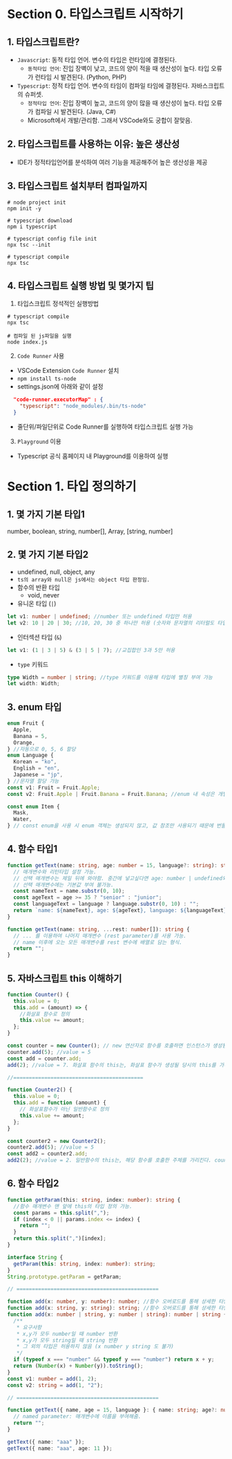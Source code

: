 # Section 0. 타입스크립트 시작하기

## 1. 타입스크립트란?

- `Javascript`: 동적 타입 언어. 변수의 타입은 런타임에 결졍된다.
  - `동적타입 언어`: 진입 장벽이 낮고, 코드의 양이 적을 때 생산성이 높다. 타입 오류가 런타임 시 발견된다. (Python, PHP)
- `Typescript`: 정적 타입 언어. 변수의 타임이 컴파일 타임에 결졍된다. 자바스크립트의 슈퍼셋.
  - `정적타입 언어`: 진입 장벽이 높고, 코드의 양이 많을 때 생산성이 높다. 타입 오류가 컴파일 시 발견된다. (Java, C#)
  - Microsoft에서 개발/관리함. 그래서 VSCode와도 궁합이 잘맞음.

## 2. 타입스크립트를 사용하는 이유: 높은 생산성

- IDE가 정적타입언어를 분석하여 여러 기능을 제공해주어 높은 생산성을 제공

## 3. 타입스크립트 설치부터 컴파일까지

```shell
# node project init
npm init -y

# typescript download
npm i typescript

# typescript config file init
npx tsc --init

# typescript compile
npx tsc
```

## 4. 타입스크립트 실행 방법 및 몇가지 팁

1. 타입스크립트 정석적인 실행방법

```shell
# typescript compile
npx tsc

# 컴파일 된 js파일을 실행
node index.js
```

2. `Code Runner` 사용

- VSCode Extension `Code Runner` 설치
- `npm install ts-node`
- settings.json에 아래와 같이 설정

```json
  "code-runner.executorMap" : {
    "typescript": "node_modules/.bin/ts-node"
  }
```

- 줄단위/파일단위로 Code Runner를 실행하여 타입스크립트 실행 가능

3. `Playground` 이용

- Typescript 공식 홈페이지 내 Playground를 이용하여 실행

# Section 1. 타입 정의하기

## 1. 몇 가지 기본 타입1

number, boolean, string, number[], Array<number>, [string, number]

## 2. 몇 가지 기본 타입2

- undefined, null, object, any
- `ts의 array와 null은 js에서는 object 타입 판정임.`
- 함수의 반환 타입
  - void, never
- 유니온 타입 (`|`)

```typescript
let v1: number | undefined; //number 또는 undefined 타입만 허용
let v2: 10 | 20 | 30; //10, 20, 30 중 하나만 허용 (숫자와 문자열의 리터럴도 타입으로 사용 가능)
```

- 인터섹션 타입 (`&`)

```typescript
let v1: (1 | 3 | 5) & (3 | 5 | 7); //교집합인 3과 5만 허용
```

- `type` 키워드

```typescript
type Width = number | string; //type 키워드를 이용해 타입에 별칭 부여 가능
let width: Width;
```

## 3. enum 타입

```typescript
enum Fruit {
  Apple,
  Banana = 5,
  Orange,
} //자동으로 0, 5, 6 할당
enum Language {
  Korean = "ko",
  English = "en",
  Japanese = "jp",
} //문자열 할당 가능
const v1: Fruit = Fruit.Apple;
const v2: Fruit.Apple | Fruit.Banana = Fruit.Banana; //enum 내 속성은 개별타입으로도 사용 가능

const enum Item {
  Mask,
  Water,
} // const enum을 사용 시 enum 객체는 생성되지 않고, 값 참조만 사용되기 때문에 번들 크기를 줄일 수 있다. 다만, enum 객체를 이용한 유틸리티 함수를 사용할 수 없다.
```

## 4. 함수 타입1

```typescript
function getText(name: string, age: number = 15, language?: string): string {
  // 매개변수와 리턴타입 설정 가능.
  // 선택 매개변수는 제일 뒤에 와야함. 중간에 넣고싶다면 age: number | undefined와 같은 방법으로 대체해야함.
  // 선택 매개변수에는 기본값 부여 불가능.
  const nameText = name.substr(0, 10);
  const ageText = age >= 35 ? "senior" : "junior";
  const languageText = language ? language.substr(0, 10) : "";
  return `name: ${nameText}, age: ${ageText}, language: ${languageText}`;
}

function getText(name: string, ...rest: number[]): string {
  // ... 를 이용하여 나머지 매개변수 (rest parameter)를 사용 가능.
  // name 이후에 오는 모든 매개변수를 rest 변수에 배열로 담는 형식.
  return "";
}
```

## 5. 자바스크립트 this 이해하기

```javascript
function Counter() {
  this.value = 0;
  this.add = (amount) => {
    //화살표 함수로 정의
    this.value += amount;
  };
}

const counter = new Counter(); // new 연산자로 함수를 호출하면 인스턴스가 생성됨.
counter.add(5); //value = 5
const add = counter.add;
add(2); //value = 7. 화살표 함수의 this는, 화살표 함수가 생성될 당시의 this를 가리킨다.

//==========================================

function Counter2() {
  this.value = 0;
  this.add = function (amount) {
    // 화살표함수가 아닌 일반함수로 정의
    this.value += amount;
  };
}

const counter2 = new Counter2();
counter2.add(5); //value = 5
const add2 = counter2.add;
add2(2); //value = 2. 일반함수의 this는, 해당 함수를 호출한 주체를 가리킨다. counter2.add를 했을때는 counter2가 주체였으나, add2 에서는 주체가 없기때문에 전역 객체를 가리킨다. (브라우저: window/노드: global)
```

## 6. 함수 타입2

```typescript
function getParam(this: string, index: number): string {
  //함수 매개변수 맨 앞에 this의 타입 정의 가능.
  const params = this.split(",");
  if (index < 0 || params.index <= index) {
    return "";
  }
  return this.split(",")[index];
}

interface String {
  getParam(this: string, index: number): string;
}
String.prototype.getParam = getParam;

// ==============================================

function add(x: number, y: number): number; //함수 오버로드를 통해 상세한 타입 정의가 가능
function add(x: string, y: string): string; //함수 오버로드를 통해 상세한 타입 정의가 가능
function add(x: number | string, y: number | string): number | string {
  /**
   * 요구사항
   * x,y가 모두 number일 때 number 반환
   * x,y가 모두 string일 때 string 반환
   * 그 외의 타입은 허용하지 않음 (x number y string 도 불가)
   */
  if (typeof x === "number" && typeof y === "number") return x + y;
  return (Number(x) + Number(y)).toString();
}
const v1: number = add(1, 2);
const v2: string = add(1, "2");

// ==============================================

function getText({ name, age = 15, language }: { name: string; age?: number; language?: string }): string {
  // named parameter: 매개변수에 이름을 부여해줌.
  return "";
}

getText({ name: "aaa" });
getText({ name: "aaa", age: 11 });
```
